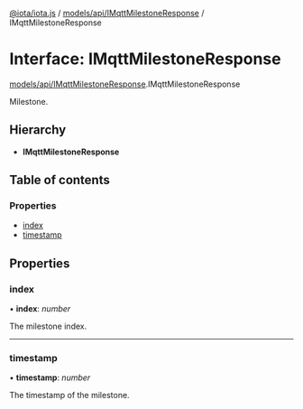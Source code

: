 [@iota/iota.js](../../../README.md) / [models/api/IMqttMilestoneResponse](../../../modules/models_api_imqttmilestoneresponse.md) / IMqttMilestoneResponse

# Interface: IMqttMilestoneResponse

[models/api/IMqttMilestoneResponse](../../../modules/models_api_imqttmilestoneresponse.md).IMqttMilestoneResponse

Milestone.

## Hierarchy

* **IMqttMilestoneResponse**

## Table of contents

### Properties

- [index](imqttmilestoneresponse.imqttmilestoneresponse.md#index)
- [timestamp](imqttmilestoneresponse.imqttmilestoneresponse.md#timestamp)

## Properties

### index

• **index**: *number*

The milestone index.

___

### timestamp

• **timestamp**: *number*

The timestamp of the milestone.
